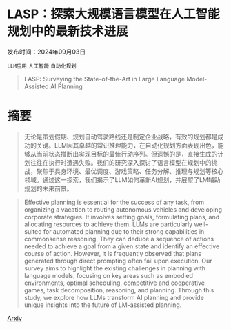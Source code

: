 # LASP：探索大规模语言模型在人工智能规划中的最新技术进展

发布时间：2024年09月03日

`LLM应用` `人工智能` `自动化规划`

> LASP: Surveying the State-of-the-Art in Large Language Model-Assisted AI Planning

# 摘要

> 无论是策划假期、规划自动驾驶路线还是制定企业战略，有效的规划都是成功的关键。LLM因其卓越的常识推理能力，在自动化规划方面表现出色，能够从当前状态推断出实现目标的最佳行动序列。但遗憾的是，直接生成的计划往往在执行时遭遇失败。我们的研究深入探讨了语言模型在规划中的挑战，聚焦于具身环境、最优调度、游戏策略、任务分解、推理与规划等核心领域。通过这一探索，我们揭示了LLM如何革新AI规划，并展望了LM辅助规划的未来前景。

> Effective planning is essential for the success of any task, from organizing a vacation to routing autonomous vehicles and developing corporate strategies. It involves setting goals, formulating plans, and allocating resources to achieve them. LLMs are particularly well-suited for automated planning due to their strong capabilities in commonsense reasoning. They can deduce a sequence of actions needed to achieve a goal from a given state and identify an effective course of action. However, it is frequently observed that plans generated through direct prompting often fail upon execution. Our survey aims to highlight the existing challenges in planning with language models, focusing on key areas such as embodied environments, optimal scheduling, competitive and cooperative games, task decomposition, reasoning, and planning. Through this study, we explore how LLMs transform AI planning and provide unique insights into the future of LM-assisted planning.

[Arxiv](https://arxiv.org/abs/2409.01806)